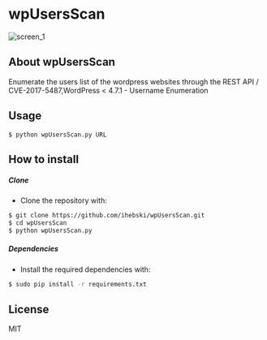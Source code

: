 # wpUsersScan
![screen_1](http://i.imgur.com/a7hclKT.png)

## About wpUsersScan
Enumerate the users list of the wordpress websites through the REST API / CVE-2017-5487,WordPress < 4.7.1 - Username Enumeration

## Usage

~~~
$ python wpUsersScan.py URL

~~~

## How to install
##### Clone
 - Clone the repository with:
```sh
$ git clone https://github.com/ihebski/wpUsersScan.git
$ cd wpUsersScan
$ python wpUsersScan.py
```
##### Dependencies
* Install the required dependencies with:
```bash
$ sudo pip install -r requirements.txt
```
## License
MIT